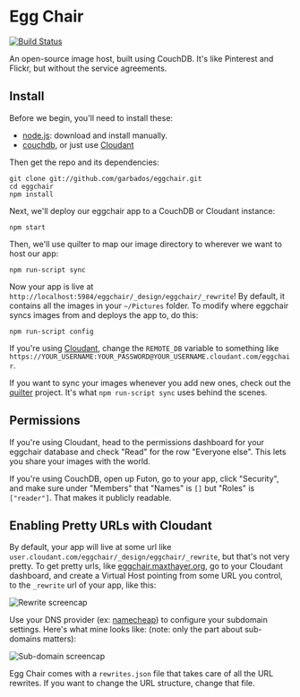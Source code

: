 # Egg Chair

[![Build Status](https://travis-ci.org/garbados/eggchair.svg)](https://travis-ci.org/garbados/eggchair)

An open-source image host, built using CouchDB. It's like Pinterest and Flickr, but without the service agreements.

## Install

Before we begin, you'll need to install these:

* [node.js](http://nodejs.org/): download and install manually.
* [couchdb](http://couchdb.apache.org/), or just use [Cloudant](https://cloudant.com/)

Then get the repo and its dependencies:

  	git clone git://github.com/garbados/eggchair.git
    cd eggchair
  	npm install

Next, we'll deploy our eggchair app to a CouchDB or Cloudant instance:

    npm start

Then, we'll use quilter to map our image directory to wherever we want to host our app:

    npm run-script sync

Now your app is live at `http://localhost:5984/eggchair/_design/eggchair/_rewrite`! By default, it contains all the images in your `~/Pictures` folder. To modify where eggchair syncs images from and deploys the app to, do this:

    npm run-script config

If you're using [Cloudant](https://cloudant.com/), change the `REMOTE_DB` variable to something like `https://YOUR_USERNAME:YOUR_PASSWORD@YOUR_USERNAME.cloudant.com/eggchair`.

If you want to sync your images whenever you add new ones, check out the [quilter](https://github.com/garbados/quilter) project. It's what `npm run-script sync` uses behind the scenes.

## Permissions

If you're using Cloudant, head to the permissions dashboard for your eggchair database and check "Read" for the row "Everyone else". This lets you share your images with the world.

If you're using CouchDB, open up Futon, go to your app, click "Security", and make sure under "Members" that "Names" is `[]` but "Roles" is `["reader"]`. That makes it publicly readable.

## Enabling Pretty URLs with Cloudant

By default, your app will live at some url like `user.cloudant.com/eggchair/_design/eggchair/_rewrite`, but that's not very pretty. To get pretty urls, like [eggchair.maxthayer.org](http://eggchair.maxthayer.org), go to your Cloudant dashboard, and create a Virtual Host pointing from some URL you control, to the `_rewrite` url of your app, like this:

![Rewrite screencap](http://eggchair.maxthayer.org/api/Screen%20Shot%202013-06-23%20at%2010.04.52%20PM.png/img)

Use your DNS provider (ex: [namecheap](http://www.namecheap.com/)) to configure your subdomain settings. Here's what mine looks like: (note: only the part about sub-domains matters):

![Sub-domain screencap](http://eggchair.maxthayer.org/api/Screen%20Shot%202013-06-23%20at%2010.06.55%20PM.png/img)

Egg Chair comes with a `rewrites.json` file that takes care of all the URL rewrites. If you want to change the URL structure, change that file.
